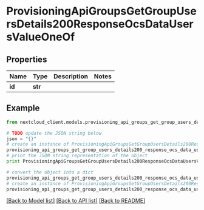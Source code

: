 # ProvisioningApiGroupsGetGroupUsersDetails200ResponseOcsDataUsersValueOneOf


## Properties
Name | Type | Description | Notes
------------ | ------------- | ------------- | -------------
**id** | **str** |  | 

## Example

```python
from nextcloud_client.models.provisioning_api_groups_get_group_users_details200_response_ocs_data_users_value_one_of import ProvisioningApiGroupsGetGroupUsersDetails200ResponseOcsDataUsersValueOneOf

# TODO update the JSON string below
json = "{}"
# create an instance of ProvisioningApiGroupsGetGroupUsersDetails200ResponseOcsDataUsersValueOneOf from a JSON string
provisioning_api_groups_get_group_users_details200_response_ocs_data_users_value_one_of_instance = ProvisioningApiGroupsGetGroupUsersDetails200ResponseOcsDataUsersValueOneOf.from_json(json)
# print the JSON string representation of the object
print ProvisioningApiGroupsGetGroupUsersDetails200ResponseOcsDataUsersValueOneOf.to_json()

# convert the object into a dict
provisioning_api_groups_get_group_users_details200_response_ocs_data_users_value_one_of_dict = provisioning_api_groups_get_group_users_details200_response_ocs_data_users_value_one_of_instance.to_dict()
# create an instance of ProvisioningApiGroupsGetGroupUsersDetails200ResponseOcsDataUsersValueOneOf from a dict
provisioning_api_groups_get_group_users_details200_response_ocs_data_users_value_one_of_form_dict = provisioning_api_groups_get_group_users_details200_response_ocs_data_users_value_one_of.from_dict(provisioning_api_groups_get_group_users_details200_response_ocs_data_users_value_one_of_dict)
```
[[Back to Model list]](../README.md#documentation-for-models) [[Back to API list]](../README.md#documentation-for-api-endpoints) [[Back to README]](../README.md)


